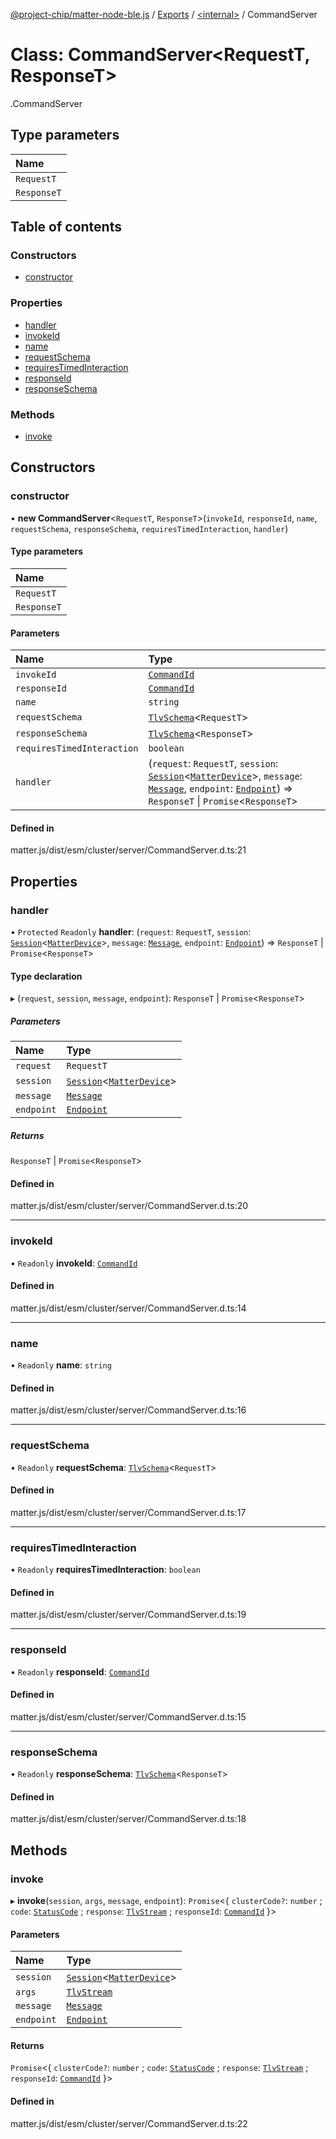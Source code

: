 [@project-chip/matter-node-ble.js](../README.md) / [Exports](../modules.md) / [<internal\>](../modules/internal_.md) / CommandServer

# Class: CommandServer<RequestT, ResponseT\>

[<internal>](../modules/internal_.md).CommandServer

## Type parameters

| Name |
| :------ |
| `RequestT` |
| `ResponseT` |

## Table of contents

### Constructors

- [constructor](internal_.CommandServer.md#constructor)

### Properties

- [handler](internal_.CommandServer.md#handler)
- [invokeId](internal_.CommandServer.md#invokeid)
- [name](internal_.CommandServer.md#name)
- [requestSchema](internal_.CommandServer.md#requestschema)
- [requiresTimedInteraction](internal_.CommandServer.md#requirestimedinteraction)
- [responseId](internal_.CommandServer.md#responseid)
- [responseSchema](internal_.CommandServer.md#responseschema)

### Methods

- [invoke](internal_.CommandServer.md#invoke)

## Constructors

### constructor

• **new CommandServer**<`RequestT`, `ResponseT`\>(`invokeId`, `responseId`, `name`, `requestSchema`, `responseSchema`, `requiresTimedInteraction`, `handler`)

#### Type parameters

| Name |
| :------ |
| `RequestT` |
| `ResponseT` |

#### Parameters

| Name | Type |
| :------ | :------ |
| `invokeId` | [`CommandId`](../modules/internal_.md#commandid) |
| `responseId` | [`CommandId`](../modules/internal_.md#commandid) |
| `name` | `string` |
| `requestSchema` | [`TlvSchema`](internal_.TlvSchema.md)<`RequestT`\> |
| `responseSchema` | [`TlvSchema`](internal_.TlvSchema.md)<`ResponseT`\> |
| `requiresTimedInteraction` | `boolean` |
| `handler` | (`request`: `RequestT`, `session`: [`Session`](../interfaces/internal_.Session.md)<[`MatterDevice`](internal_.MatterDevice.md)\>, `message`: [`Message`](../interfaces/internal_.Message.md), `endpoint`: [`Endpoint`](internal_.Endpoint.md)) => `ResponseT` \| `Promise`<`ResponseT`\> |

#### Defined in

matter.js/dist/esm/cluster/server/CommandServer.d.ts:21

## Properties

### handler

• `Protected` `Readonly` **handler**: (`request`: `RequestT`, `session`: [`Session`](../interfaces/internal_.Session.md)<[`MatterDevice`](internal_.MatterDevice.md)\>, `message`: [`Message`](../interfaces/internal_.Message.md), `endpoint`: [`Endpoint`](internal_.Endpoint.md)) => `ResponseT` \| `Promise`<`ResponseT`\>

#### Type declaration

▸ (`request`, `session`, `message`, `endpoint`): `ResponseT` \| `Promise`<`ResponseT`\>

##### Parameters

| Name | Type |
| :------ | :------ |
| `request` | `RequestT` |
| `session` | [`Session`](../interfaces/internal_.Session.md)<[`MatterDevice`](internal_.MatterDevice.md)\> |
| `message` | [`Message`](../interfaces/internal_.Message.md) |
| `endpoint` | [`Endpoint`](internal_.Endpoint.md) |

##### Returns

`ResponseT` \| `Promise`<`ResponseT`\>

#### Defined in

matter.js/dist/esm/cluster/server/CommandServer.d.ts:20

___

### invokeId

• `Readonly` **invokeId**: [`CommandId`](../modules/internal_.md#commandid)

#### Defined in

matter.js/dist/esm/cluster/server/CommandServer.d.ts:14

___

### name

• `Readonly` **name**: `string`

#### Defined in

matter.js/dist/esm/cluster/server/CommandServer.d.ts:16

___

### requestSchema

• `Readonly` **requestSchema**: [`TlvSchema`](internal_.TlvSchema.md)<`RequestT`\>

#### Defined in

matter.js/dist/esm/cluster/server/CommandServer.d.ts:17

___

### requiresTimedInteraction

• `Readonly` **requiresTimedInteraction**: `boolean`

#### Defined in

matter.js/dist/esm/cluster/server/CommandServer.d.ts:19

___

### responseId

• `Readonly` **responseId**: [`CommandId`](../modules/internal_.md#commandid)

#### Defined in

matter.js/dist/esm/cluster/server/CommandServer.d.ts:15

___

### responseSchema

• `Readonly` **responseSchema**: [`TlvSchema`](internal_.TlvSchema.md)<`ResponseT`\>

#### Defined in

matter.js/dist/esm/cluster/server/CommandServer.d.ts:18

## Methods

### invoke

▸ **invoke**(`session`, `args`, `message`, `endpoint`): `Promise`<{ `clusterCode?`: `number` ; `code`: [`StatusCode`](../enums/internal_.StatusCode.md) ; `response`: [`TlvStream`](../modules/internal_.md#tlvstream) ; `responseId`: [`CommandId`](../modules/internal_.md#commandid)  }\>

#### Parameters

| Name | Type |
| :------ | :------ |
| `session` | [`Session`](../interfaces/internal_.Session.md)<[`MatterDevice`](internal_.MatterDevice.md)\> |
| `args` | [`TlvStream`](../modules/internal_.md#tlvstream) |
| `message` | [`Message`](../interfaces/internal_.Message.md) |
| `endpoint` | [`Endpoint`](internal_.Endpoint.md) |

#### Returns

`Promise`<{ `clusterCode?`: `number` ; `code`: [`StatusCode`](../enums/internal_.StatusCode.md) ; `response`: [`TlvStream`](../modules/internal_.md#tlvstream) ; `responseId`: [`CommandId`](../modules/internal_.md#commandid)  }\>

#### Defined in

matter.js/dist/esm/cluster/server/CommandServer.d.ts:22
